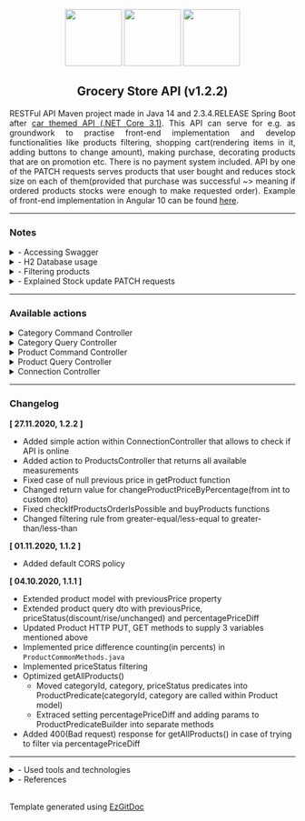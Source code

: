 <p align="center">
<img height="100" src="https://img.shields.io/badge/--white?logo=Spring&style=for-the-badge"/>
<img height="100" src="https://img.shields.io/badge/--white?logo=java&logoColor=orange&style=for-the-badge"/>
<img height="100" src="https://img.shields.io/badge/--white?logo=apache%20maven&logoColor=orange&style=for-the-badge"/>
</p>
<h2 align="center"> Grocery Store API (v1.2.2)</h2>
<p align="justify">RESTFul API Maven project made in Java 14 and 2.3.4.RELEASE Spring Boot after <a href="https://github.com/trolit/car-themed-API" draggable="false">car themed API (.NET Core 3.1)</a>. This API can serve for e.g. as groundwork to practise front-end implementation and develop functionalities like products filtering, shopping cart(rendering items in it, adding buttons to change amount), making purchase, decorating products that are on promotion etc. There is no payment system included. API by one of the PATCH requests serves products that user bought and reduces stock size on each of them(provided that purchase was successful ~> meaning if ordered products stocks were enough to make requested order). Example of front-end implementation in Angular 10 can be found <a href="https://github.com/trolit/grocery-store-angular">here</a>.</p>

<hr/>

<h3>Notes</h3>

<details>
    <summary>- Accessing Swagger</summary> 
    
To access Swagger enter: ```http://localhost:8080/swagger-ui/``` in your browser <em>(pay attention to the last slash)</em>
</details>

<details>
    <summary>- H2 Database usage</summary> 
    
<p align="justify">If API is running, access database console by entering: <code>http://localhost:8080/h2-console</code> in your browser <em>(credentials are stored in application.properties file)</em>. Project is using persistent mode. Database sample with some precreated objects is stored in the repository and will be read as soon as you launch project. If you want to have empty database on each run, you can do <strong>one</strong> of the steps described below: <br/><br/>
&nbsp; 1) Remove line <code>spring.jpa.hibernate.ddl-auto=update</code> from <code>application.properties</code>. <br/> &nbsp; <em>In result on every app launch H2 will perform DROP TABLE operation.</em> <br/><br/>
&nbsp; 2) Overwrite line <code>spring.datasource.url=jdbc:h2:file:./data/sample</code> with <code>jdbc:h2:mem:testdb</code> <br/> &nbsp; <em>This way app will use nonpersistent, "in-memory" database.</em>
</p>
</details>

<details>
    <summary>- Filtering products</summary> 
    
Except percentagePriceDiff, every property from ProductQueryDto showed below can be requested to be filtered in <code>key{operation}value</code> scheme. Available operations are: :(equal), >(greater or equal), <(less or equal).

```java
public class ProductQueryDto {

    private Integer id;
    private String name;
    private BigDecimal price;
    private Integer stock;
    private String category;
    private Integer categoryId;
    private String measurement;
    private BigDecimal previousPrice;   
    private Integer percentagePriceDiff;   // returns % difference between price and previousPrice
    private String priceStatus;
    
    // getters and setters skipped for brievity
}
```

To return products that category is "Alcoholic Drinks" you could use <code>categoryId</code> or human readable <code>category</code>. When using name with whitespace, whitespace must be replaced with %20 encoding. See example below.

```http://localhost:8080/api/v1/products?search=categoryId:1```

```http://localhost:8080/api/v1/products?search=category:Alcoholic%20Drinks```

Filters can be chained to shorten results like below:

```http://localhost:8080/api/v1/products?search=categoryId:1,price>15```

If you would like to get products that are on discount you would send request:

```http://localhost:8080/api/v1/products?search=priceStatus:discount```
</details>
   
<details>
    <summary>- Explained Stock update PATCH requests</summary> 

<p align="justify">
    Request <code>/products/{id}/stock</code> updates stock for <strong>single product overwriting currently stored</strong> data while the other one -> <code>/api/v1/products/order</code> - allows to update database information when someone orders chosen product(s). To use the second method, you need to send in body an array with specific order: <code>{ProductId}, {Amount}</code>. Note that before API applies changes to sent products stocks, it will verify if there is enough of each product to make order. See JSON example below for <code>/api/v1/products/order</code> action on how order should look like:
</p>

```
{
  "order": [
    "97", "68", "102", "44"
  ]
}
// 97 -> product Id
// 68 -> amount of product identified with 97 that user ordered
```
</details>

<hr/>

<h3>Available actions</h3>

<details>
    <summary>Category Command Controller</summary> 

| Sr. No. | Operation <img width=350/> | HTTP Method | Path <br/> ```/api/v1``` <img width=200/> | Status Code | Description <img width=200/> |
| :---: | :---: | :---: | :---: | :---: | :---: |
| (1) | <em>Create Category</em> | POST | ```/categories``` | 201 | New Category is created. |
| (2) | <em>Update Category</em> | PUT | ```/categories/{id}``` | 200 | Category resource is updated. |
| (3) | <em>Delete Category</em> | DELETE | ```/categories/{id}``` | 204 | Category is deleted. |
</details>

<details>
    <summary>Category Query Controller</summary> 

| Sr. No. | Operation <img width=350/> | HTTP Method | Path <br/> ```/api/v1``` <img width=200/> | Status Code | Description <img width=200/> |
| :---: | :---: | :---: | :---: | :---: | :---: |
| (1) | <em>Return Categories</em> | GET | ```/categories``` | 200 | Fetches all categories. |
| (2) | <em>Return Category</em> | GET | ```/categories/{id}``` | 200 | One category is fetched. |
</details>

<details>
    <summary>Product Command Controller</summary> 

| Sr. No. | Operation <img width=350/> | HTTP Method | Path <br/> ```/api/v1``` <img width=200/> | Status Code | Description <img width=200/> |
| :---: | :---: | :---: | :---: | :---: | :---: |
| (1) | <em>Create Product</em> | POST | ```/products``` | 201 | New Product is created. |
| (2) | <em>Update Product</em> | PUT | ```/products/{id}``` | 200 | Product is updated. |
| (3) | <em>Delete Product</em> | DELETE | ```/products/{id}``` | 204 | Product is deleted. |
| (4) | <em>Change Product's price by percentage</em> | PATCH | ```/products/{id}/price``` | 200 | Product price is updated according to given percentage. |
| (5) | <em>Update <strong>Product's</strong> stock</em> | PATCH | ```/products/{id}/stock``` | 204 | Requested Product's stock is updated. |
| (6) | <em>Update <strong>Products</strong> stocks</em> | PATCH | ```/products/order``` | 204 | Given products stocks are reduced by requested amount. |
</details>
<details>
    <summary>Product Query Controller</summary> 

| Sr. No. | Operation <img width=350/> | HTTP Method | Path <br/> ```/api/v1``` <img width=200/> | Status Code | Description <img width=200/> |
| :---: | :---: | :---: | :---: | :---: | :---: |
| (1) | <em>Return Products (can be filtered)</em> | GET | ```/products``` | 200 | Fetches all products. |
| (2) | <em>Return Product within given id</em> | GET | ```/products/{id}``` | 200 | Returns single product. |
</details>
<details>
    <summary>Connection Controller</summary> 

| Sr. No. | Operation <img width=350/> | HTTP Method | Path <br/> ```/api/v1``` <img width=200/> | Status Code | Description <img width=200/> |
| :---: | :---: | :---: | :---: | :---: | :---: |
| (1) | <em>Returns OK HttpStatus</em> | GET | ```/online``` | 200 | Returns OK if API processes the request. |
</details>

<hr/>

<h3>Changelog</h3>

<strong>[ 27.11.2020, 1.2.2 ]</strong>

- Added simple action within ConnectionController that allows to check if API is online
- Added action to ProductsController that returns all available measurements
- Fixed case of null previous price in getProduct function
- Changed return value for changeProductPriceByPercentage(from int to custom dto)
- Fixed checkIfProductsOrderIsPossible and buyProducts functions
- Changed filtering rule from greater-equal/less-equal to greater-than/less-than

<strong>[ 01.11.2020, 1.1.2 ]</strong>

- Added default CORS policy

<strong>[ 04.10.2020, 1.1.1 ]</strong>

- Extended product model with previousPrice property
- Extended product query dto with previousPrice, priceStatus(discount/rise/unchanged) and percentagePriceDiff
- Updated Product HTTP PUT, GET methods to supply 3 variables mentioned above
- Implemented price difference counting(in percents) in <code>ProductCommonMethods.java</code>
- Implemented priceStatus filtering
- Optimized getAllProducts()
    - Moved categoryId, category, priceStatus predicates into ProductPredicate(categoryId, category are called within Product model)
    - Extraced setting percentagePriceDiff and adding params to ProductPredicateBuilder into separate methods
- Added 400(Bad request) response for getAllProducts() in case of trying to filter via percentagePriceDiff

<hr/>

<details>
    <summary>- Used tools and technologies</summary> 
   
- Spring Boot 2.3.4.RELEASE
- Open JDK 14
- Hibernate (spring-boot-starter-data-jpa)
- JPA 
- Maven
- H2 Database
- Springfox Swagger 3.0.0
- ModelMapper 2.3.8
- Querydsl
- IDE - IntelliJ IDEA CE 2020.1.1
</details>

<details>
    <summary>- References</summary> 
   
- <a href="https://start.spring.io/"/>Spring Initializr</a>
- <a href="https://howtodoinjava.com/spring-rest/spring-rest-crud-jpa-example/"/>Spring REST CRUD JPA Example</a>
- <a href="https://www.javaguides.net/2019/08/spring-boot-crud-rest-api-spring-data-jpa-h2-database-example.html"/>Spring Boot CRUD REST API JPA H2 Example</a>
- <a href="https://stackabuse.com/integrating-h2-database-with-spring-boot/"/>Integrating H2 with Spring Boot</a>
- <a href="https://vladmihalcea.com/the-best-way-to-map-a-onetomany-association-with-jpa-and-hibernate/"/>Best way to map 1-n relation in JPA-Hibernate</a>
- <a href="https://www.baeldung.com/swagger-2-documentation-for-spring-rest-api"/>Setting up Swagger</a>
- <a href="http://modelmapper.org/"/>ModelMapper documentation</a>
- <a href="https://www.baeldung.com/rest-api-search-language-spring-data-querydsl"/>Query language Spring Querydsl</a>
- <a href="https://www.vojtechruzicka.com/documenting-spring-boot-rest-api-swagger-springfox/"/>Spring Boot documenting Swagger</a>
- <a href="https://stackoverflow.com/questions/58998687/swagger-read-documentation-from-properties-file"/>Swagger read docs from *.md files</a>
- <a href="https://regex101.com/">Online regular expressions tester</a>
</details>

<br/>

Template generated using <a href="https://github.com/trolit/EzGitDoc">EzGitDoc</a>
